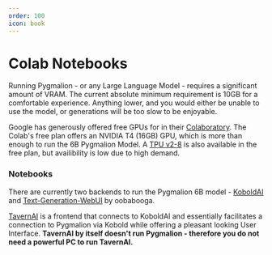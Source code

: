 ```yaml
---
order: 100
icon: book
---
```


# Colab Notebooks

Running Pygmalion - or any Large Language Model - requires a significant amount of VRAM. The current absolute minimum requirement is 10GB for a comfortable experience. Anything lower, and you would either be unable to use the model, or generations will be too slow to be enjoyable. 

Google has generously offered free GPUs for in their [Colaboratory](https://colab.research.google.com). The Colab's free plan offers an NVIDIA T4 (16GB) GPU, which is more than enough to run the 6B Pygmalion Model. A [TPU v2-8](https://en.wikipedia.org/wiki/Tensor_Processing_Unit) is also available in the free plan, but availibility is low due to high demand.

### Notebooks

There are currently two backends to run the Pygmalion 6B model - [KoboldAI](https://github.com/henk717/KoboldAI) and [Text-Generation-WebUI](https://github.com/oobabooga/text-generation-webui) by oobabooga.

[TavernAI](https://github.com/TavernAI/TavernAI) is a frontend that connects to KoboldAI and essentially facilitates a connection to Pygmalion via Kobold while offering a pleasant looking User Interface. **TavernAI by itself doesn't run Pygmalion - therefore you do not need a powerful PC to run TavernAI.**